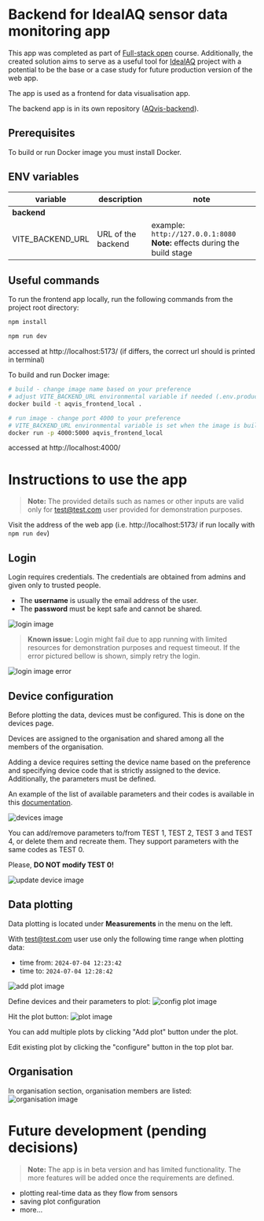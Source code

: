 # Backend for IdealAQ sensor data monitoring app
This app was completed as part of [Full-stack open](fullstackopen.com/en/) course. Additionally, the created solution aims to serve as a useful tool for [IdealAQ](https://idealaq.com/) project with a potential to be the base or a case study for future production version of the web app.

The app is used as a frontend for data visualisation app.

The backend app is in its own repository ([AQvis-backend](https://github.com/drohal3/AQvis-backend)).

## Prerequisites
To build or run Docker image you must install Docker. 

## ENV variables
| variable          | description        | note                                                                       |
|-------------------|--------------------|----------------------------------------------------------------------------|
| **backend**       |                    |                                                                            |
| VITE_BACKEND_URL  | URL of the backend | example: `http://127.0.0.1:8080 ` **Note:** effects during the build stage |

## Useful commands
To run the frontend app locally, run the following commands from the project root directory:
```bash
npm install
```
```bash
npm run dev
```
accessed at  http://localhost:5173/ (if differs, the correct url should is printed in terminal)

To build and run Docker image:
```bash
# build - change image name based on your preference
# adjust VITE_BACKEND_URL environmental variable if needed (.env.production)
docker build -t aqvis_frontend_local .
```
```bash
# run image - change port 4000 to your preference
# VITE_BACKEND_URL environmental variable is set when the image is built
docker run -p 4000:5000 aqvis_frontend_local   
```
accessed at http://localhost:4000/

# Instructions to use the app
> **Note:** The provided details such as names or other inputs are valid only for test@test.com user provided for demonstration purposes.

Visit the address of the web app (i.e. http://localhost:5173/ if run locally with `npm run dev`)

## Login
Login requires credentials. The credentials are obtained from admins and given only to trusted people.

- The **username** is usually the email address of the user. 
- The **password** must be kept safe and cannot be shared.

![login image](./docs/img/login.png)

> **Known issue:** Login might fail due to app running with limited resources for demonstration purposes and request timeout. If the error pictured bellow is shown, simply retry the login.

![login image error](./docs/img/login_error.png)


## Device configuration
Before plotting the data, devices must be configured. This is done on the devices page.

Devices are assigned to the organisation and shared among all the members of the organisation.

Adding a device requires setting the device name based on the preference and specifying device code that is strictly assigned to the device.
Additionally, the parameters must be defined.

An example of the list of available parameters and their codes is available in this [documentation](https://idealaq.github.io/cpcvis-data-docs/).

![devices image](./docs/img/devices.png)

You can add/remove parameters to/from TEST 1, TEST 2, TEST 3 and TEST 4, or delete them and recreate them. They support parameters with the same codes as TEST 0.

Please, **DO NOT modify TEST 0!**

![update device image](./docs/img/update_device.png)

## Data plotting
Data plotting is located under **Measurements** in the menu on the left.

With test@test.com user use only the following time range when plotting data:
- time from: `2024-07-04 12:23:42`
- time to: `2024-07-04 12:28:42`

![add plot image](./docs/img/add_plot.png)

Define devices and their parameters to plot:
![config plot image](./docs/img/config_plots.png)

Hit the plot button:
![plot image](./docs/img/plot.png)

You can add multiple plots by clicking "Add plot" button under the plot.

Edit existing plot by clicking the "configure" button in the top plot bar.

## Organisation
In organisation section, organisation members are listed:
![organisation image](./docs/img/organisation.png)




# Future development (pending decisions)
> **Note:** The app is in beta version and has limited functionality. The more features will be added once the requirements are defined.

- plotting real-time data as they flow from sensors
- saving plot configuration
- more...